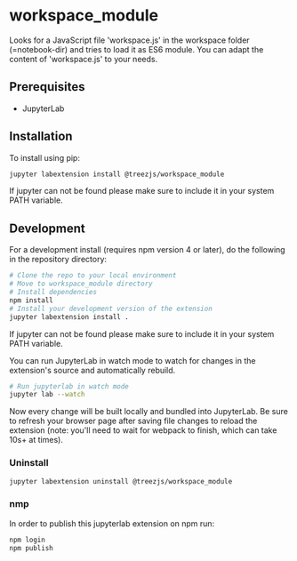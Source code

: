 # workspace_module

Looks for a JavaScript file 'workspace.js' in the workspace folder (=notebook-dir) and
tries to load it as ES6 module. You can adapt the content of 'workspace.js' to your needs.


## Prerequisites

* JupyterLab

## Installation

To install using pip:

```bash
jupyter labextension install @treezjs/workspace_module
```

If jupyter can not be found please make sure to include it in your system PATH variable.

## Development

For a development install (requires npm version 4 or later), do the following in the repository directory:

```bash
# Clone the repo to your local environment
# Move to workspace_module directory
# Install dependencies
npm install
# Install your development version of the extension
jupyter labextension install .
```

If jupyter can not be found please make sure to include it in your system PATH variable.

You can run JupyterLab in watch mode to watch for changes in the extension's source and automatically rebuild.

```bash
# Run jupyterlab in watch mode
jupyter lab --watch
```

Now every change will be built locally and bundled into JupyterLab.
Be sure to refresh your browser page after saving file changes to reload the extension
(note: you'll need to wait for webpack to finish, which can take 10s+ at times).

### Uninstall

```bash
jupyter labextension uninstall @treezjs/workspace_module
```

### nmp

In order to publish this jupyterlab extension on npm run:
```bash
npm login
npm publish
```
